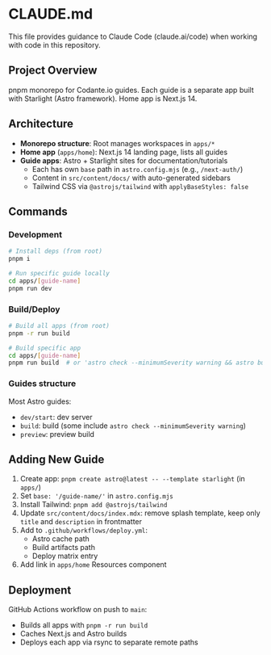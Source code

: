 # CLAUDE.md

This file provides guidance to Claude Code (claude.ai/code) when working with code in this repository.

## Project Overview

pnpm monorepo for Codante.io guides. Each guide is a separate app built with Starlight (Astro framework). Home app is Next.js 14.

## Architecture

- **Monorepo structure**: Root manages workspaces in `apps/*`
- **Home app** (`apps/home`): Next.js 14 landing page, lists all guides
- **Guide apps**: Astro + Starlight sites for documentation/tutorials
  - Each has own `base` path in `astro.config.mjs` (e.g., `/next-auth/`)
  - Content in `src/content/docs/` with auto-generated sidebars
  - Tailwind CSS via `@astrojs/tailwind` with `applyBaseStyles: false`

## Commands

### Development
```bash
# Install deps (from root)
pnpm i

# Run specific guide locally
cd apps/[guide-name]
pnpm run dev
```

### Build/Deploy
```bash
# Build all apps (from root)
pnpm -r run build

# Build specific app
cd apps/[guide-name]
pnpm run build  # or 'astro check --minimumSeverity warning && astro build' for guides with checks
```

### Guides structure
Most Astro guides:
- `dev/start`: dev server
- `build`: build (some include `astro check --minimumSeverity warning`)
- `preview`: preview build

## Adding New Guide

1. Create app: `pnpm create astro@latest -- --template starlight` (in `apps/`)
2. Set `base: '/guide-name/'` in `astro.config.mjs`
3. Install Tailwind: `pnpm add @astrojs/tailwind`
4. Update `src/content/docs/index.mdx`: remove splash template, keep only `title` and `description` in frontmatter
5. Add to `.github/workflows/deploy.yml`:
   - Astro cache path
   - Build artifacts path
   - Deploy matrix entry
6. Add link in `apps/home` Resources component

## Deployment

GitHub Actions workflow on push to `main`:
- Builds all apps with `pnpm -r run build`
- Caches Next.js and Astro builds
- Deploys each app via rsync to separate remote paths

